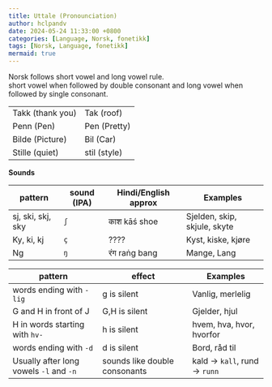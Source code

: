 ```yaml
---
title: Uttale (Pronounciation)
author: hclpandv
date: 2024-05-24 11:33:00 +0800
categories: [Language, Norsk, fonetikk]
tags: [Norsk, Language, fonetikk]
mermaid: true
---
```


Norsk follows short vowel and long vowel rule.  
short vowel when followed by double consonant and long vowel when followed by single consonant.  

|   |   |
|---|---|
| Takk (thank you) | Tak (roof) |
| Penn (Pen) | Pen (Pretty) |
| Bilde (Picture) | Bil (Car) |
| Stille (quiet) | stil (style) |

**Sounds**

| pattern  | sound (IPA)| Hindi/English approx | Examples |
|---|---|---|---|
| sj, ski, skj, sky | `ʃ` | काश	kāś	shoe | Sjelden, skip, skjule, skyte | 
| Ky, ki, kj | `ç` | ????| Kyst, kiske, kjøre |
| Ng | `ŋ` | रंग	raṅg bang | Mange, Lang |


| pattern  | effect | Examples |
|---|---|---|
| words ending with `-lig` | g is silent | Vanlig, merlelig | 
| G and H in front of J | G,H is silent | Gjelder, hjul |
| H in words starting with `hv-` | h is silent | hvem, hva, hvor, hvorfor  |
| words ending with `-d` | d is silent | Bord, råd til  |
| Usually after long vowels `-l` and `-n` | sounds like double consonants | kald -> `kall`, rund -> `runn` |
